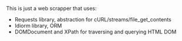 This is just a web scrapper that uses:
- Requests library, abstraction for cURL/streams/file_get_contents
- Idiorm library, ORM
- DOMDocument and XPath for traversing and querying HTML DOM

